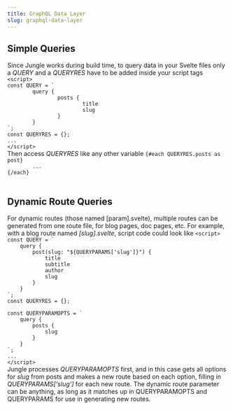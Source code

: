```yaml
---
title: GraphQL Data Layer
slug: graphql-data-layer
---
```


<h2>Simple Queries</h2>
Since Jungle works during build time, to query data in your Svelte files only a <i>QUERY</i> and a <i>QUERYRES</i> have to be added inside your script tags
<code>&lt;script&gt;
const QUERY = `
&Tab;query {
&Tab;&Tab;posts {
&Tab;&Tab;&Tab;title
&Tab;&Tab;&Tab;slug
&Tab;&Tab;}
&Tab;}
`;
const QUERYRES = {};
...
&lt;/script&gt;
</code>
Then access <i>QUERYRES</i> like any other variable
<code>{#each QUERYRES.posts as post}
&Tab;...
{/each}
</code>

<br/>

<h2>Dynamic Route Queries</h2>
For dynamic routes (those named [param].svelte), multiple routes can be generated from one route file, for blog pages, doc pages, etc. For example, with a blog route named <i>[slug].svelte</i>, script code could look like
<code>&lt;script&gt;
const QUERY = `
    query {
        post(slug: "${QUERYPARAMS['slug']}") {
            title
            subtitle
            author
            slug
        }
    }
`;
const QUERYRES = {};<br/>
const QUERYPARAMOPTS = `
    query {
        posts {
            slug
        }
    }
`;
...
&lt;/script&gt;
</code>
Jungle processes <i>QUERYPARAMOPTS</i> first, and in this case gets all options for <i>slug</i> from posts and makes a new route based on each option, filling in <i>QUERYPARAMS['slug']</i> for each new route. The dynamic route parameter can be anything, as long as it matches up in QUERYPARAMOPTS and QUERYPARAMS for use in generating new routes.